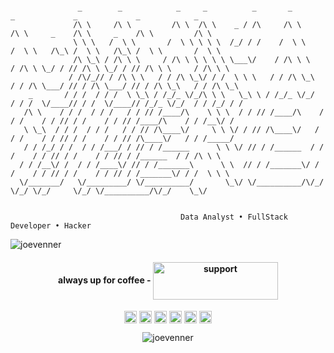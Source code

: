 
```

               _        _            _     _          _       _            _             _             _            _      
              /\ \     /\ \         /\ \  /\ \    _ / /\     /\ \         /\ \     _    /\ \     _    /\ \         /\ \    
              \ \ \   /  \ \       /  \ \ \ \ \  /_/ / /    /  \ \       /  \ \   /\_\ /  \ \   /\_\ /  \ \       /  \ \   
              /\ \_\ / /\ \ \     / /\ \ \ \ \ \ \___\/    / /\ \ \     / /\ \ \_/ / // /\ \ \_/ / // /\ \ \     / /\ \ \  
             / /\/_// / /\ \ \   / / /\ \_\/ / /  \ \ \   / / /\ \_\   / / /\ \___/ // / /\ \___/ // / /\ \_\   / / /\ \_\ 
    _       / / /  / / /  \ \_\ / /_/_ \/_/\ \ \   \_\ \ / /_/_ \/_/  / / /  \/____// / /  \/____// /_/_ \/_/  / / /_/ / / 
   /\ \    / / /  / / /   / / // /____/\    \ \ \  / / // /____/\    / / /    / / // / /    / / // /____/\    / / /__\/ /  
   \ \_\  / / /  / / /   / / // /\____\/     \ \ \/ / // /\____\/   / / /    / / // / /    / / // /\____\/   / / /_____/   
   / / /_/ / /  / / /___/ / // / /______      \ \ \/ // / /______  / / /    / / // / /    / / // / /______  / / /\ \ \     
  / / /__\/ /  / / /____\/ // / /_______\      \ \  // / /_______\/ / /    / / // / /    / / // / /_______\/ / /  \ \ \    
  \/_______/   \/_________/ \/__________/       \_\/ \/__________/\/_/     \/_/ \/_/     \/_/ \/__________/\/_/    \_\/    
                                                                                                                         
                                                                                                                 
                                      Data Analyst • FullStack Developer • Hacker

```

<body> 

 <img align-content="center"  align-item="center" src="https://github-readme-stats.vercel.app/api?username=joevenner&show_icons=true" alt="joevenner" />

<h4 align="center">always up for coffee  - 
<a href="https://ko-fi.com/joevenner" target="_blank" aria-label="Follow @joevenner on GitHub"><img align="center" src="https://media.giphy.com/media/jp92jmyPqZeHheeIN6/giphy.gif" alt="support" height="60" width="200" /></a>
</h4>
<p align="center">
<a href="https://twitter.com/ylafrimi" target="blank"><img align="center" src="https://cdn.jsdelivr.net/npm/simple-icons@3.0.1/icons/twitter.svg" alt="ylafrimi" height="20" width="20" /></a>
<a href="https://linkedin.com/in/mosaab-yassir-lafrimi-b631891a2" target="blank"><img align="center" src="https://cdn.jsdelivr.net/npm/simple-icons@3.0.1/icons/linkedin.svg" alt="mosaab-yassir-lafrimi-b631891a2" height="20" width="20" /></a>
<a href="https://fb.com/yassir.lafrimi.3" target="blank"><img align="center" src="https://cdn.jsdelivr.net/npm/simple-icons@3.0.1/icons/facebook.svg" alt="yassir.lafrimi.3" height="20" width="20" /></a>
<a href="https://instagram.com/yassir_lamo" target="blank"><img align="center" src="https://cdn.jsdelivr.net/npm/simple-icons@3.0.1/icons/instagram.svg" alt="yassir_lamo" height="20" width="20" /></a>
<a href="https://www.youtube.com/channel/UCKvgGs-ALhvOq9u95PHXHNw" target="blank"><img align="center" src="https://cdn.jsdelivr.net/npm/simple-icons@3.0.1/icons/youtube.svg" alt="python with joe" height="20" width="20" /></a>
<a href="https://api.whatsapp.com/send?phone=212708080301&text=Hey%20Joe" target="blank"><img align="center" src="https://cdn.jsdelivr.net/npm/simple-icons@3.0.1/icons/whatsapp.svg" alt="python with joe" height="20" width="20" /></a>
</p>
<p align="center"> <img src="https://komarev.com/ghpvc/?username=joevenner" alt="joevenner" /> </p>

</body>

